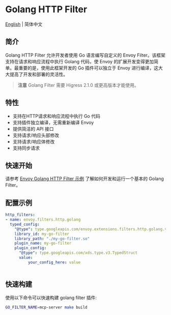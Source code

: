 # Golang HTTP Filter

[English](./README_en.md) | 简体中文

## 简介

Golang HTTP Filter 允许开发者使用 Go 语言编写自定义的 Envoy Filter。该框架支持在请求和响应流程中执行 Golang 代码，使 Envoy 的扩展开发变得更加简单。最重要的是，使用此框架开发的 Go 插件可以独立于 Envoy 进行编译，这大大提高了开发和部署的灵活性。

> **注意** Golang Filter 需要 Higress 2.1.0 或更高版本才能使用。
## 特性

- 支持在HTTP请求和响应流程中执行 Go 代码
- 支持插件独立编译，无需重新编译 Envoy
- 提供简洁的 API 接口
- 支持请求/响应头部修改
- 支持请求/响应体修改
- 支持同步请求

## 快速开始

请参考 [Envoy Golang HTTP Filter 示例](https://github.com/envoyproxy/examples/tree/main/golang-http) 了解如何开发和运行一个基本的 Golang Filter。

## 配置示例

```yaml
http_filters:
- name: envoy.filters.http.golang
  typed_config:
    "@type": type.googleapis.com/envoy.extensions.filters.http.golang.v3alpha.Config
    library_id: my-go-filter
    library_path: "./my-go-filter.so"
    plugin_name: my-go-filter
    plugin_config:
      "@type": type.googleapis.com/xds.type.v3.TypedStruct
      value:
          your_config_here: value
                  
```


## 快速构建

使用以下命令可以快速构建 golang filter 插件:

```bash
GO_FILTER_NAME=mcp-server make build
```
